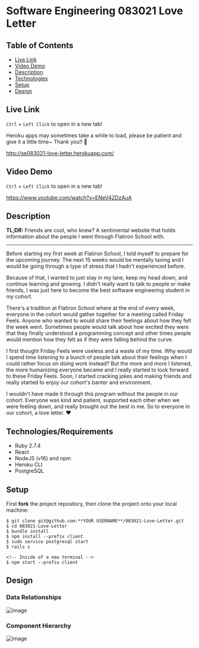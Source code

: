 # Software Engineering 083021 Love Letter

## Table of Contents

* [Live Link](#live-link)
* [Video Demo](#video-demo)
* [Description](#description)
* [Technologies](#technologies)
* [Setup](#setup)
* [Design](#design)

<a name="live-link"/>

## Live Link

`Ctrl` + `Left Click` to open in a new tab!

Heroku apps may sometimes take a while to load, please be patient and give it a little time~ Thank you!! 🥰

http://se083021-love-letter.herokuapp.com/

<a name="video-demo"/>

## Video Demo

`Ctrl` + `Left Click` to open in a new tab!

https://www.youtube.com/watch?v=ENeV4ZDzAuA

<a name="description"/>

## Description

**TL;DR:** Friends are cool, who knew? A sentimental website that holds information about the people I went through Flatiron School with.

________________________________________________________________________

Before starting my first week at Flatiron School, I told myself to prepare for the upcoming journey. The next 15 weeks would be mentally taxing and I would be going through a type of stress that I hadn't experienced before.

Because of that, I wanted to just stay in my lane, keep my head down, and continue learning and growing. I didn't really want to talk to people or make friends, I was just here to become the best software engineering student in my cohort.

There's a tradition at Flatiron School where at the end of every week, everyone in the cohort would gather together for a meeting called Friday Feels. Anyone who wanted to would share their feelings about how they felt the week went. Sometimes people would talk about how excited they were that they finally understood a programming concept and other times people would mention how they felt as if they were falling behind the curve.

I first thought Friday Feels were useless and a waste of my time. Why would I spend time listening to a bunch of people talk about their feelings when I could rather focus on doing work instead? But the more and more I listened, the more humanizing everyone became and I really started to look forward to these Friday Feels. Soon, I started cracking jokes and making friends and really started to enjoy our cohort's banter and environment.

I wouldn't have made it through this program without the people in our cohort. Everyone was kind and patient, supported each other when we were feeling down, and really brought out the best in me. So to everyone in our cohort, a love letter. ❤

<a name="technologies"/>

## Technologies/Requirements

- Ruby 2.7.4
- React
- NodeJS (v16) and npm
- Heroku CLI
- PostgreSQL

<a name="setup"/>

## Setup

First **fork** the project repository, then clone the project onto your local machine:
```
$ git clone git@github.com:**YOUR USERNAME**/083021-Love-Letter.git
$ cd 083021-Love-Letter
$ bundle install
$ npm install --prefix client
$ sudo service postgresql start
$ rails s

<!-- Inside of a new terminal -->
$ npm start --prefix client
```

<a name="design"/>

## Design

### Data Relationships

![image](https://i.imgur.com/CrY3OBc.png)

### Component Hierarchy

![image](https://i.imgur.com/VSKWDYt.png)
